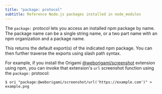 ```yaml
---
title: "package: protocol"
subtitle: Reference Node.js packages installed in node_modules
---
```


The `package:` protocol lets you access an installed npm package by name. The package name can be a single string name, or a two part name with an npm organization and a package name.

This returns the default export(s) of the indicated npm package. You can then further traverse the exports using slash path syntax.

For example, if you install the Origami [@weborigami/screenshot](https://github.com/WebOrigami/extensions/tree/main/screenshot) extension using npm, you can invoke that extension's `url` screenshot function using the `package:` protocol:

```console
$ ori "package:@weborigami/screenshot/url('https://example.com')" > example.png
```
